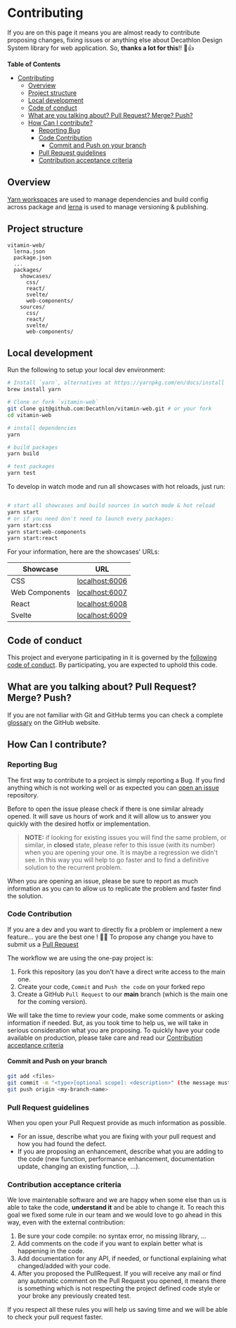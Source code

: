 # Contributing

If you are on this page it means you are almost ready to contribute proposing changes, fixing issues or anything else about Decathlon Design System library for web application.
So, **thanks a lot for this**!! :tada::+1:

**Table of Contents**

- [Contributing](#contributing)
  - [Overview](#overview)
  - [Project structure](#project-structure)
  - [Local development](#local-development)
  - [Code of conduct](#code-of-conduct)
  - [What are you talking about? Pull Request? Merge? Push?](#what-are-you-talking-about-pull-request-merge-push)
  - [How Can I contribute?](#how-can-i-contribute)
    - [Reporting Bug](#reporting-bug)
    - [Code Contribution](#code-contribution)
      - [Commit and Push on your branch](#commit-and-push-on-your-branch)
    - [Pull Request guidelines](#pull-request-guidelines)
    - [Contribution acceptance criteria](#contribution-acceptance-criteria)

## Overview

[Yarn workspaces](https://yarnpkg.com/lang/en/docs/workspaces/) are used to manage dependencies and build config across package and [lerna](https://github.com/lerna/lerna/) is used to manage versioning & publishing.

## Project structure

```
vitamin-web/
  lerna.json
  package.json
  ...
  packages/
    showcases/
      css/
      react/
      svelte/
      web-components/
    sources/
      css/
      react/
      svelte/
      web-components/
```

## Local development

Run the following to setup your local dev environment:

```sh
# Install `yarn`, alternatives at https://yarnpkg.com/en/docs/install
brew install yarn

# Clone or fork `vitamin-web`
git clone git@github.com:Decathlon/vitamin-web.git # or your fork
cd vitamin-web

# install dependencies
yarn

# build packages
yarn build

# test packages
yarn test
```

To develop in watch mode and run all showcases with hot reloads, just run:

```sh

# start all showcases and build sources in watch mode & hot reload
yarn start
# or if you need don't need to launch every packages:
yarn start:css
yarn start:web-components
yarn start:react
```

For your information, here are the showcases' URLs:

| Showcase       | URL                                     |
| -------------- | --------------------------------------- |
| CSS            | [localhost:6006](http://localhost:6006) |
| Web Components | [localhost:6007](http://localhost:6007) |
| React          | [localhost:6008](http://localhost:6008) |
| Svelte         | [localhost:6009](http://localhost:6009) |

## Code of conduct

This project and everyone participating in it is governed by the [following code of conduct](CODE_OF_CONDUCT.md). By participating, you are expected to uphold this code.

## What are you talking about? Pull Request? Merge? Push?

If you are not familiar with Git and GitHub terms you can check a complete [glossary](https://help.github.com/articles/github-glossary/) on the GitHub website.

## How Can I contribute?

### Reporting Bug

The first way to contribute to a project is simply reporting a Bug. If you find anything which is not working well or as expected you can [open an issue](https://github.com/decathlon/vitamin-web/issues) repository.

Before to open the issue please check if there is one similar already opened. It will save us hours of work and it will allow us to answer you quickly with the desired hotfix or implementation.

> **NOTE:** if looking for existing issues you will find the same problem, or similar, in **closed** state, please refer to this issue (with its number) when you are opening your one. It is maybe a regression we didn't see. In this way you will help to go faster and to find a definitive solution to the recurrent problem.

When you are opening an issue, please be sure to report as much information as you can to allow us to replicate the problem and faster find the solution.

### Code Contribution

If you are a dev and you want to directly fix a problem or implement a new feature... you are the best one ! :clap::clap:
To propose any change you have to submit us a [Pull Request](https://help.github.com/articles/about-pull-requests/)

The workflow we are using the one-pay project is:

1. Fork this repository (as you don't have a direct write access to the main one.
2. Create your code, `Commit` and `Push the code` on your forked repo
3. Create a GitHub `Pull Request` to our **main** branch (which is the main one for the coming version).

We will take the time to review your code, make some comments or asking information if needed. But, as you took time to help us, we will take in serious consideration what you are proposing.
To quickly have your code available on production, please take care and read our [Contribution acceptance criteria](#contribution-acceptance-criteria)

#### Commit and Push on your branch

```bash
git add <files>
git commit -m "<type>[optional scope]: <description>" (the message must follow https://www.conventionalcommits.org guidelines)
git push origin <my-branch-name>
```

### Pull Request guidelines

When you open your Pull Request provide as much information as possible.

- For an issue, describe what you are fixing with your pull request and how you had found the defect.
- If you are proposing an enhancement, describe what you are adding to the code (new function, performance enhancement, documentation update, changing an existing function, ...).

### Contribution acceptance criteria

We love maintenable software and we are happy when some else than us is able to take the code, **understand it** and be able to change it.
To reach this goal we fixed some rule in our team and we would love to go ahead in this way, even with the external contribution:

1. Be sure your code compile: no syntax error, no missing library, ...
2. Add comments on the code if you want to explain better what is happening in the code.
3. Add documentation for any API, if needed, or functional explaining what changed/added with your code.
4. After you proposed the PullRequest. If you will receive any mail or find any automatic comment on the Pull Request you opened, it means there is something which is not respecting the project defined code style or your broke any previously created test.

If you respect all these rules you will help us saving time and we will be able to check your pull request faster.

